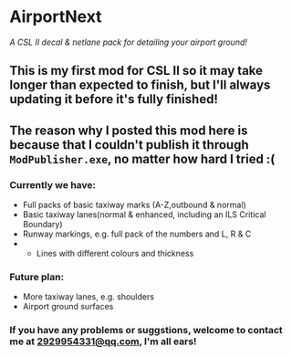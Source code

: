 # AirportNext
*A CSL II decal & netlane pack for detailing your airport ground!*
## This is my first mod for CSL II so it may take longer than expected to finish, but I'll always updating it before it's fully finished!
## The reason why I posted this mod here is because that I couldn't publish it through `ModPublisher.exe`, no matter how hard I tried :(
### Currently we have:
- Full packs of basic taxiway marks (A-Z,outbound & normal)
- Basic taxiway lanes(normal & enhanced, including an ILS Critical Boundary)
- Runway markings, e.g. full pack of the numbers and L, R & C
- - Lines with different colours and thickness
### Future plan:
- More taxiway lanes, e.g. shoulders
- Airport ground surfaces
### If you have any problems or suggstions, welcome to contact me at 2929954331@qq.com, I'm all ears!
